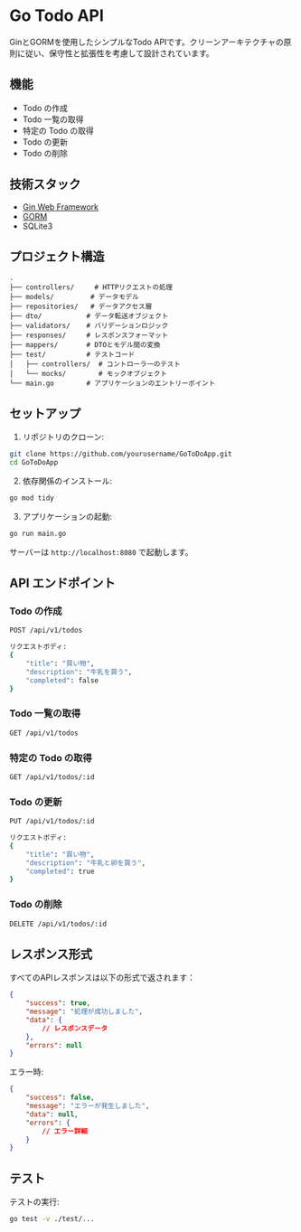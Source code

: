 # Go Todo API

GinとGORMを使用したシンプルなTodo APIです。クリーンアーキテクチャの原則に従い、保守性と拡張性を考慮して設計されています。

## 機能

- Todo の作成
- Todo 一覧の取得
- 特定の Todo の取得
- Todo の更新
- Todo の削除

## 技術スタック

- [Gin Web Framework](https://github.com/gin-gonic/gin)
- [GORM](https://gorm.io/)
- SQLite3

## プロジェクト構造

```
.
├── controllers/     # HTTPリクエストの処理
├── models/         # データモデル
├── repositories/   # データアクセス層
├── dto/           # データ転送オブジェクト
├── validators/    # バリデーションロジック
├── responses/     # レスポンスフォーマット
├── mappers/       # DTOとモデル間の変換
├── test/          # テストコード
│   ├── controllers/  # コントローラーのテスト
│   └── mocks/        # モックオブジェクト
└── main.go        # アプリケーションのエントリーポイント
```

## セットアップ

1. リポジトリのクローン:
```bash
git clone https://github.com/yourusername/GoToDoApp.git
cd GoToDoApp
```

2. 依存関係のインストール:
```bash
go mod tidy
```

3. アプリケーションの起動:
```bash
go run main.go
```

サーバーは `http://localhost:8080` で起動します。

## API エンドポイント

### Todo の作成
```bash
POST /api/v1/todos

リクエストボディ:
{
    "title": "買い物",
    "description": "牛乳を買う",
    "completed": false
}
```

### Todo 一覧の取得
```bash
GET /api/v1/todos
```

### 特定の Todo の取得
```bash
GET /api/v1/todos/:id
```

### Todo の更新
```bash
PUT /api/v1/todos/:id

リクエストボディ:
{
    "title": "買い物",
    "description": "牛乳と卵を買う",
    "completed": true
}
```

### Todo の削除
```bash
DELETE /api/v1/todos/:id
```

## レスポンス形式

すべてのAPIレスポンスは以下の形式で返されます：

```json
{
    "success": true,
    "message": "処理が成功しました",
    "data": {
        // レスポンスデータ
    },
    "errors": null
}
```

エラー時:
```json
{
    "success": false,
    "message": "エラーが発生しました",
    "data": null,
    "errors": {
        // エラー詳細
    }
}
```

## テスト

テストの実行:
```bash
go test -v ./test/...
```